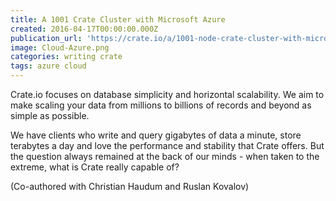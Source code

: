 ```yaml
---
title: A 1001 Crate Cluster with Microsoft Azure
created: 2016-04-17T00:00:00.000Z
publication_url: 'https://crate.io/a/1001-node-crate-cluster-with-microsoft-azure/'
image: Cloud-Azure.png
categories: writing crate
tags: azure cloud
---
```


Crate.io focuses on database simplicity and horizontal scalability. We aim to make scaling your data from millions to billions of records and beyond as simple as possible.

We have clients who write and query gigabytes of data a minute, store terabytes a day and love the performance and stability that Crate offers. But the question always remained at the back of our minds - when taken to the extreme, what is Crate really capable of?

(Co-authored with Christian Haudum and Ruslan Kovalov)
